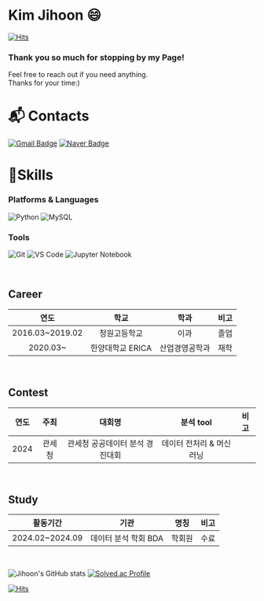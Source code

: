 # Kim Jihoon 😄
[![Hits](https://hits.seeyoufarm.com/api/count/incr/badge.svg?url=https%3A%2F%2Fgithub.com%2Fjihooonn&count_bg=%23FFD6CB&title_bg=%23ED8585&icon=&icon_color=%23E7E7E7&title=hits&edge_flat=false)](https://hits.seeyoufarm.com)
### Thank you so much for stopping by my Page!
Feel free to reach out if you need anything.
<br>
Thanks for your time:)


# :mailbox_with_mail: Contacts
[![Gmail Badge](https://img.shields.io/badge/Gmail-d14836?style=flat-square&logo=Gmail&logoColor=white&link=mailto:kyj9396922@gmail.com)](mailto:kyj9396922@gmail.com)
[![Naver Badge](https://img.shields.io/badge/Naver-03C75A?style=flat-square&logo=Naver&logoColor=white&link=mailto:kyj9396922@naver.com)](mailto:kyj9396922@naver.com)


# 💪Skills
### Platforms & Languages
![Python](https://img.shields.io/badge/Python-3776AB.svg?&style=for-the-badge&logo=Python&logoColor=white)
![MySQL](https://img.shields.io/badge/MySQL-4479A1.svg?&style=for-the-badge&logo=MySQL&logoColor=white)



### Tools
![Git](https://img.shields.io/badge/Git-F05032.svg?&style=for-the-badge&logo=Git&logoColor=white)
![VS Code](https://img.shields.io/badge/VS%20Code-007ACC.svg?&style=for-the-badge&logo=VS%20Code&logoColor=white)
![Jupyter Notebook](https://img.shields.io/badge/Jupyter-F37626.svg?&style=for-the-badge&logo=Jupyter&logoColor=white)

<br>



##  Career
| 연도 | 학교 | 학과 | 비고 |
| :------: | :------: | :------: | :------: |
| 2016.03~2019.02 | 청원고등학교 | 이과 | 졸업 |
| 2020.03~ |  한양대학교 ERICA  | 산업경영공학과   | 재학 |


<br>

## Contest
| 연도 | 주최 | 대회명 | 분석 tool | 비고 |
| :------: | :------: | :------: | :------: | :------: |
| 2024 | 관세청 | 관세청 공공데이터 분석 경진대회 | 데이터 전처리 & 머신러닝 |  |

<br>

##  Study
| 활동기간 | 기관 | 명칭 | 비고 |
| :------: | :------: | :------: | :------: |
| 2024.02~2024.09 | 데이터 분석 학회 BDA | 학회원 | 수료 |

<br>
 
![Jihoon's GitHub stats](https://github-readme-stats.vercel.app/api?username=jihooonn&show_icons=true&theme=chartreuse-dark)
[![Solved.ac Profile](http://mazassumnida.wtf/api/v2/generate_badge?boj=goodsailer)](https://solved.ac/goodsailer/)

[![Hits](https://hits.seeyoufarm.com/api/count/incr/badge.svg?url=https%3A%2F%2Fgithub.com%2Fyunjaeekim&count_bg=%23FAD1BB&title_bg=%23FC9072&icon=&icon_color=%23E7E7E7&title=hits&edge_flat=false)](https://hits.seeyoufarm.com)
